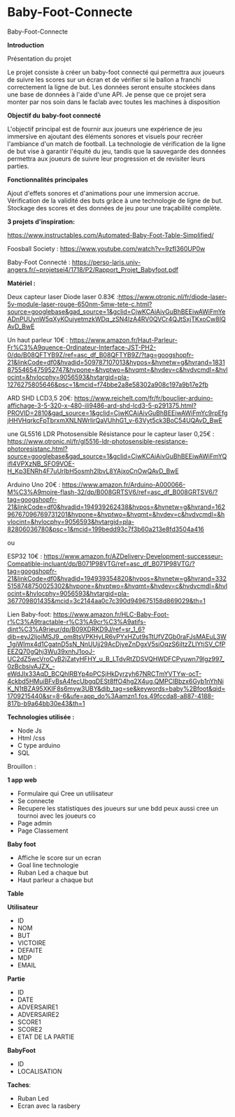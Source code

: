 # Baby-Foot-Connecte


Baby-Foot-Connecte

**Introduction**

Présentation du projet

Le projet consiste à créer un baby-foot connecté qui permettra aux joueurs de suivre les scores sur un écran et de vérifier si le ballon a franchi correctement la ligne de but. Les données seront ensuite stockées dans une base de données à l'aide d'une API.
Je pense que ce projet sera monter par nos soin dans le faclab avec toutes les machines à disposition 

**Objectif du baby-foot connecté**

L'objectif principal est de fournir aux joueurs une expérience de jeu immersive en ajoutant des éléments sonores et visuels pour recréer l'ambiance d'un match de football. La technologie de vérification de la ligne de but vise à garantir l'équité du jeu, tandis que la sauvegarde des données permettra aux joueurs de suivre leur progression et de revisiter leurs parties.

**Fonctionnalités principales**

Ajout d'effets sonores et d'animations pour une immersion accrue.
Vérification de la validité des buts grâce à une technologie de ligne de but.
Stockage des scores et des données de jeu pour une traçabilité complète.

**3 projets d'inspiration:**

https://www.instructables.com/Automated-Baby-Foot-Table-Simplified/

Foosball Society : https://www.youtube.com/watch?v=9zfI360UP0w

Baby-Foot Connecté : https://perso-laris.univ-angers.fr/~projetsei4/1718/P2/Rapport_Projet_Babyfoot.pdf

**Matériel :**

Deux capteur laser Diode laser 0.83€ :https://www.otronic.nl/fr/diode-laser-5v-module-laser-rouge-650nm-5mw-tete-c.html?source=googlebase&gad_source=1&gclid=CjwKCAiAivGuBhBEEiwAWiFmYeADnPUUynW5qXyKOuiyetmzkWDq_zSN4IzA4RV0QVCr4QJtSxjTKxoCw8IQAvD_BwE

Un haut parleur 10€ : https://www.amazon.fr/Haut-Parleur-Fr%C3%A9quence-Ordinateur-Interface-JST-PH2-0/dp/B08QFTYB9Z/ref=asc_df_B08QFTYB9Z/?tag=googshopfr-21&linkCode=df0&hvadid=509787107013&hvpos=&hvnetw=g&hvrand=18318755465475952747&hvpone=&hvptwo=&hvqmt=&hvdev=c&hvdvcmdl=&hvlocint=&hvlocphy=9056593&hvtargid=pla-1276275805646&psc=1&mcid=f74bbe2a8e58302a908c197a9b17e2fb

ARD SHD LCD3,5 20€: https://www.reichelt.com/fr/fr/bouclier-arduino-affichage-3-5-320-x-480-ili9486-ard-shd-lcd3-5-p291375.html?PROVID=2810&gad_source=1&gclid=CjwKCAiAivGuBhBEEiwAWiFmYc9rpEfgjHHVHqrkcFpTbrxmXNLNWrIirQaVUhhG1_v-63Vyt5ck3BoC54UQAvD_BwE

une GL5516 LDR Photosensible Résistance pour le capteur laser 0,25€ : https://www.otronic.nl/fr/gl5516-ldr-photosensible-resistance-photoresistanc.html?source=googlebase&gad_source=1&gclid=CjwKCAiAivGuBhBEEiwAWiFmYQifl4VPXzNB_SFO9VOE-H_Kp3ENRh4F7uUrIbH5osmh2IbvL8YAjxoCnOwQAvD_BwE

Arduino Uno 20€ : https://www.amazon.fr/Arduino-A000066-M%C3%A9moire-flash-32/dp/B008GRTSV6/ref=asc_df_B008GRTSV6/?tag=googshopfr-21&linkCode=df0&hvadid=194939262438&hvpos=&hvnetw=g&hvrand=16296767096769731201&hvpone=&hvptwo=&hvqmt=&hvdev=c&hvdvcmdl=&hvlocint=&hvlocphy=9056593&hvtargid=pla-82806036780&psc=1&mcid=199bedd93c7f3b60a213e8fd3504a416

ou

ESP32 10€ : https://www.amazon.fr/AZDelivery-Development-successeur-Compatible-incluant/dp/B071P98VTG/ref=asc_df_B071P98VTG/?tag=googshopfr-21&linkCode=df0&hvadid=194939354820&hvpos=&hvnetw=g&hvrand=3325158748750025302&hvpone=&hvptwo=&hvqmt=&hvdev=c&hvdvcmdl=&hvlocint=&hvlocphy=9056593&hvtargid=pla-367709801435&mcid=3c2144aa0c7c390d949675158d869029&th=1

Lien Baby-foot: https://www.amazon.fr/HLC-Baby-Foot-r%C3%A9tractable-r%C3%A9cr%C3%A9atifs-dint%C3%A9rieur/dp/B09XDRKD9J/ref=sr_1_6?dib=eyJ2IjoiMSJ9._om8tsVPKHyLR6vPYxHZut9sTtUfVZGb0raFJsMAEuL3W_1giWImx4d1CgatnD5sN_NnUUjj29AcDjyeZnDgxV5siOqzS6iItzZLIYtjSV_CfPEEZQ70gQhj3Wu39xnhJ1ooJ-UC2dZ5wcVroCyB2jZatyHFHY_u_B_LTdvRtZDSVQHWDFCPyuwn79lgz997_0zBcbsivAJZX_-eWdJIx33AqD_BCQhIRBYp4pPCSjHkDyrzyh67NRCTmYVTYw-ocT-4ckbd5HMuiBFvBsA4fecUbgqDESt8ffO4hg2X4ug.QMPClBbzx6Gyb1nYhNiK_N1tBZA95XKIF8s6myw3UBY&dib_tag=se&keywords=baby%2Bfoot&qid=1709215440&sr=8-6&ufe=app_do%3Aamzn1.fos.49fccda8-a887-4188-817b-b9a64bb30e43&th=1

**Technologies utilisée :** 

* Node Js 
* Html /css 
* C type arduino 
* SQL 



Brouillon :

**1 app web**

* Formulaire qui Cree un utilisateur 
* Se connecte 
* Recupere les statistiques des joueurs sur une bdd peux aussi cree un tournoi avec les joueurs co
* Page admin
* Page Classement 

**Baby foot**

* Affiche le score sur un ecran
* Goal line technologie
* Ruban Led a chaque but
* Haut parleur a chaque but

**Table**

**Utilisateur**
* ID
* NOM
* BUT
* VICTOIRE
* DEFAITE
* MDP
* EMAIL

**Partie**

* ID
* DATE 
* ADVERSAIRE1
* ADVERSAIRE2
* SCORE1
* SCORE2
* ETAT DE LA PARTIE

**BabyFoot**

* ID
* LOCALISATION


**Taches**:

* Ruban Led
* Ecran avec la rasbery 
